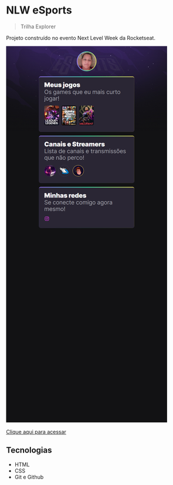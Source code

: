 # NLW eSports

> Trilha Explorer

Projeto construído no evento Next Level Week da Rocketseat.

![preview](./.github/preview.png)

[Clique aqui para acessar](https://jrfaaria.github.io/eSPORT/)

## Tecnologias

- HTML
- CSS
- Git e Github
